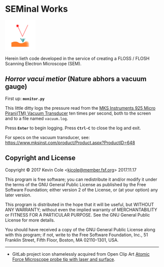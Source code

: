 # SEMinal Works

![Atomic Force Microscope](afmtipCC2-300px.png)

Herein lieth code developed in the service of creating a FLOSS / FLOSH
Scanning Electron Microscope (SEM).

## _Horror vacui metior_ (Nature abhors a vacuum gauge)

First up: **`monitor.py`**

This little ditty logs the pressure read from the [MKS Instruments 925
Micro Pirani(TM) Vacuum
Transducer](https://www.mksinst.com/product/Product.aspx?ProductID=648)
ten times per second, both to the screen and to a file named
`vacuum.log`.

Press **`Enter`** to begin logging. Press **`Ctrl-C`** to close the log
and exit.

For specs on the vacuum transducer, see:
https://www.mksinst.com/product/Product.aspx?ProductID=648

## Copyright and License

Copyright &copy; 2017 Kevin Cole &lt;kjcole@member.fsf.org&gt; 2017.11.17

This program is free software; you can redistribute it and/or modify
it under the terms of the GNU General Public License as published by
the Free Software Foundation; either version 2 of the License, or (at
your option) any later version.

This program is distributed in the hope that it will be useful, but
WITHOUT ANY WARRANTY; without even the implied warranty of
MERCHANTABILITY or FITNESS FOR A PARTICULAR PURPOSE.  See the GNU
General Public License for more details.

You should have received a copy of the GNU General Public License
along with this program; if not, write to the Free Software
Foundation, Inc., 51 Franklin Street, Fifth Floor, Boston, MA
02110-1301, USA.

----

* GitLab project icon shamelessly acquired from Open Clip Art [Atomic
  Force Microscope probe tip with laser and
  surface](https://openclipart.org/detail/167486/afm-tip-with-laser-and-surface).
